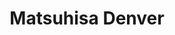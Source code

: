 ---
layout: place
title: Matsuhisa Denver
permalink: /colorado/denver/matsuhisa-denver.html
stateAbbr: CO
stateName: Colorado
cityName: Denver
seo:
  type: restaurant
  links: https://www.matsuhisarestaurants.com/home/denver
place_id: ChIJq6r-G5p-bIcRvEcBmWPjIoo
photos:
  - name: >-
      places/ChIJq6r-G5p-bIcRvEcBmWPjIoo/photos/AeeoHcJZji8XB1wdLqfEYwHSwbMHze3FgrZINjQx7Y78TfNKc0-OBT4lItK7fmkDVDx1mtVgjc6JVGaifmGirYWd4k2jCzyR-hZ-BbqktRJ-nw1GZczjhRj2-yN4v87n3mAlIWe-GC1493ozEz3JdfWZGuT0YBDDnb73yfWReOTADndxiBxiznEUambaYYLuFMjoQem8dXkMOEawFx5P5KCCsGjcmXc9QwRHj0V4ALfsZEwIJZkFPwjzU7wSUspFwUbbOO85QiE1aeTL24mr-EpkM6V-u3cS-FvTl1HiCD1D7haC0w
    widthPx: 1706
    heightPx: 962
    authorAttributions:
      - displayName: Matsuhisa Denver
        uri: https://maps.google.com/maps/contrib/116107856939671874089
        photoUri: >-
          https://lh3.googleusercontent.com/a-/ALV-UjXtPHEuKAEdyhpiUarSUPp56KqcpR9t7al6BKj5Rq8-f9ifZH1Q=s100-p-k-no-mo
    flagContentUri: >-
      https://www.google.com/local/imagery/report/?cb_client=maps_api_places.places_api&image_key=!1e10!2sAF1QipOnOymJcnFzlWZi4oizntKb7B9XAuLJJIbgq_19&hl=en-US
    googleMapsUri: >-
      https://www.google.com/maps/place//data=!3m4!1e2!3m2!1sAF1QipOnOymJcnFzlWZi4oizntKb7B9XAuLJJIbgq_19!2e10!4m2!3m1!1s0x876c7e9a1bfeaaab:0x8a22e363990147bc
  - name: >-
      places/ChIJq6r-G5p-bIcRvEcBmWPjIoo/photos/AeeoHcKvMV8ED0B5djMSbZ_2mWV1sE7MYrHd2J9LkuZm06z4p7HMVlYWa8gEOWyLJZNDRsbmSRTqyDH9Lfejqvi3FDjwH3kPXgZelm_fR1wRlzDNaByNXd2lMkFPHB6KJ4fS6ozRhG_88g4n9zLKFMHDA8DyWANUYs2tDi0C5JWqOp_U9TsB3_v5sJVN0oQa3s5PhHNw3YZpeOf6ZekNJuHuWBb8vZ-ybXF42yCxa0XwpzCE_k8wCnOH-sVFQEx9-q8AMJItzJ7aK7kUP_6x3AhEM5295sxEB2JBLypvf_Q0QcWUVA
    widthPx: 960
    heightPx: 960
    authorAttributions:
      - displayName: Matsuhisa Denver
        uri: https://maps.google.com/maps/contrib/116107856939671874089
        photoUri: >-
          https://lh3.googleusercontent.com/a-/ALV-UjXtPHEuKAEdyhpiUarSUPp56KqcpR9t7al6BKj5Rq8-f9ifZH1Q=s100-p-k-no-mo
    flagContentUri: >-
      https://www.google.com/local/imagery/report/?cb_client=maps_api_places.places_api&image_key=!1e10!2sAF1QipNdcpinKvtzaKw_QjbpbyT6uplBZ82SAOXttHFO&hl=en-US
    googleMapsUri: >-
      https://www.google.com/maps/place//data=!3m4!1e2!3m2!1sAF1QipNdcpinKvtzaKw_QjbpbyT6uplBZ82SAOXttHFO!2e10!4m2!3m1!1s0x876c7e9a1bfeaaab:0x8a22e363990147bc
  - name: >-
      places/ChIJq6r-G5p-bIcRvEcBmWPjIoo/photos/AeeoHcKj1EIXAevTZnxyPMLX9iVXdcA03eAl_zGtJCiTB_fOxkaSrqpQqcSFfLIXXkEWUPZQ1CDzhkQOvF81ic6XDXSpPW2GTXNvUp9_qAN96prcm2RPgHCSza0GULhq5U_MjWjn225WNGkVfXYf-bru-SsjkH-_6c9AQn4zWN_717OHBUKWeF7Z18-DM2p3HiSo0nW7Px3o8-NAJctfUIww9ORb5FgrONw_Z6QmRbBAjY15g9nBduaTxkXgqGUEdtWqP32Vf5Czq1XyJ1ZJgr543zVPlXGgyBZt3EEMMIoXBokMaQ
    widthPx: 877
    heightPx: 661
    authorAttributions:
      - displayName: Matsuhisa Denver
        uri: https://maps.google.com/maps/contrib/116107856939671874089
        photoUri: >-
          https://lh3.googleusercontent.com/a-/ALV-UjXtPHEuKAEdyhpiUarSUPp56KqcpR9t7al6BKj5Rq8-f9ifZH1Q=s100-p-k-no-mo
    flagContentUri: >-
      https://www.google.com/local/imagery/report/?cb_client=maps_api_places.places_api&image_key=!1e10!2sAF1QipMiojeBnJXKEkTzxMuzI5zIkuFLSBqhiNT1DzyP&hl=en-US
    googleMapsUri: >-
      https://www.google.com/maps/place//data=!3m4!1e2!3m2!1sAF1QipMiojeBnJXKEkTzxMuzI5zIkuFLSBqhiNT1DzyP!2e10!4m2!3m1!1s0x876c7e9a1bfeaaab:0x8a22e363990147bc
  - name: >-
      places/ChIJq6r-G5p-bIcRvEcBmWPjIoo/photos/AeeoHcI6MRJSXFQGdznUaDegUlENfQG8eEReorAKESM-9PNrgK7S50PGd3cY1iOb50SVUtObE31Pcd5uK-E9_Gi4Ub-knnxgKucPeMenNS28CZsrSPnF2YxvLtYu0qlHBO1njVEKNHJ7k010zExj5ig7mVYWP_RbK8zeHLI3ftOP4wOfov4aajXxkjqxTWNkJ-__IKp51CfMfT_1abwqwF09BQ1HhcetvozFd-0S5Qnxa9nZm49WjvKEn4MfFINwzPEbKYjez2E0QagH4o1qSKNtrGhY9WX0m_MFHSv4GnV1J3KYAwBofBUqaSjykkhFz0rOwaoT-yKY6hiTzLhlNVqc2VNee65UVTiKQ15-uRlD3XH_vLZByLCZyzWJbJTFRmoL7KIl2-MWlMpJAlnYG5BEnyWU1k63JIVqUJreuX012yFliUf2
    widthPx: 4032
    heightPx: 3024
    authorAttributions:
      - displayName: N Y (Mango Sun)
        uri: https://maps.google.com/maps/contrib/102927426432312217905
        photoUri: >-
          https://lh3.googleusercontent.com/a-/ALV-UjXMoqMRXnWXQhfOKcxiErDLnMdS6E6ZF9iiYweDxo6hx1Ni327Q8A=s100-p-k-no-mo
    flagContentUri: >-
      https://www.google.com/local/imagery/report/?cb_client=maps_api_places.places_api&image_key=!1e10!2sCIHM0ogKEICAgMDAyduq7AE&hl=en-US
    googleMapsUri: >-
      https://www.google.com/maps/place//data=!3m4!1e2!3m2!1sCIHM0ogKEICAgMDAyduq7AE!2e10!4m2!3m1!1s0x876c7e9a1bfeaaab:0x8a22e363990147bc
  - name: >-
      places/ChIJq6r-G5p-bIcRvEcBmWPjIoo/photos/AeeoHcIVso3b1elY80vYJek-5ZWSYmi02n4Yl4-DON3wU_0BMarcIIQLwhwEoTgmJYJrt6Dy37YSLl3qkIn1QcJ_eN2ZaK9JXVKSdhapL9mNgQZaNBDw6JqArR9b2xeRLsb1CX5NyFBIQqIJ5wbEL6ebnnWNBlKrpKPngQTOUSv4wKqQkW1qD50Zwwyt7LgKQJbOiFj50mIAFj6Mjurh0Zq4tyQooNi9Yr4zFNGcod_2-PjNJ42QaRCDt5B4wSjFiKMWqJx-_xkol2BqdU5Nx0o0AIvSFKQF42NKhnn-_GV3sNA1_xvSi8OOzomD-OK450PPRjyQ22uLUhq97LjQaCW6W_DCjWXGu6TGTxBbxFNAssUmQxN6V6wMUfnxuYEQBmZxgj0caLEvn3qSA0W1Q8WZEWnJnHlfCHmrKw0Ho8U-asUD7g
    widthPx: 3024
    heightPx: 4032
    authorAttributions:
      - displayName: Zach Stephenson
        uri: https://maps.google.com/maps/contrib/109863850722067780626
        photoUri: >-
          https://lh3.googleusercontent.com/a/ACg8ocLvn0t0vj2AmGNgtUONBJD6jfPMDwoch3wwG7V1YKElBRv5gg=s100-p-k-no-mo
    flagContentUri: >-
      https://www.google.com/local/imagery/report/?cb_client=maps_api_places.places_api&image_key=!1e10!2sCIHM0ogKEICAgIDbx87yGQ&hl=en-US
    googleMapsUri: >-
      https://www.google.com/maps/place//data=!3m4!1e2!3m2!1sCIHM0ogKEICAgIDbx87yGQ!2e10!4m2!3m1!1s0x876c7e9a1bfeaaab:0x8a22e363990147bc
  - name: >-
      places/ChIJq6r-G5p-bIcRvEcBmWPjIoo/photos/AeeoHcJYTMVyFn06uN7uW1Sv7mFj7bLBbrBFU9tps28NvopP-ahrlAhRZc7M_z7xQSSLMfq-QYWjgBd_kJxLfkZ0pz9SnHWaJaUTRMXE1EJLqi1r2TOagrU4WWliLC8lLeRdf5bNNgrH8Z8AZ4jil0hZENjQWNcxU-klvzxRv-lBXwVQSNM2aXuZCPgoctbGULSxir4H_TytEdqRwlOqV0kKhh2u85cYD98AHVFVWbkDuGJgUmozQFti9Rvrfy_6AEnwG8X-LUHfoa2bCvD7nZjFT6mO5NoFX4H6LywSijYu_18z5SLel9W_XkxuzzBEn8hDmA79cD3pGu7Ywv5vPQhBbtCDQ3gId-AwenBGJ6j8XSxZfdtGEI9Ht1Yh_1LHprUpBeaNZWVTlIgFdcKlQNi8fpeGEMhKd0Ui3ktYHIWnQea7rv60
    widthPx: 4032
    heightPx: 2268
    authorAttributions:
      - displayName: Andrew Schneider
        uri: https://maps.google.com/maps/contrib/104372336283933877175
        photoUri: >-
          https://lh3.googleusercontent.com/a-/ALV-UjUb4SlFsxwgH7XjwqV2jtKF15t9To9cYnWXrE_gebD9hVHZ8fRscA=s100-p-k-no-mo
    flagContentUri: >-
      https://www.google.com/local/imagery/report/?cb_client=maps_api_places.places_api&image_key=!1e10!2sCIHM0ogKEICAgIDbkpD-rgE&hl=en-US
    googleMapsUri: >-
      https://www.google.com/maps/place//data=!3m4!1e2!3m2!1sCIHM0ogKEICAgIDbkpD-rgE!2e10!4m2!3m1!1s0x876c7e9a1bfeaaab:0x8a22e363990147bc
  - name: >-
      places/ChIJq6r-G5p-bIcRvEcBmWPjIoo/photos/AeeoHcK33D2No7wSMYR3uUyL9_vBHWtXwMBzxZpuNl4I8MzfmP4RFJaef2vBe7CFlesvotaBeTmJXgcwom0LLiPVpN30AokSOmDtUSJFPMz8MylvqE1IN5a57m9d8_I6T221KzY38X7LLuUVUkeyPPa8Pgr0o4BnOZ0JEFkCvzBKZsT4XoTpd4m_1UcBqSO87KzpcvS-0T2JdEgaTZM50JzxaLnmfdq1-wR1-3irVcKlotwZ9NXZ4KCvjDWxo7JH9mcwUD0N1FtcwBWR4CDGLlPzn1PIls0jhbf-gFV4BKwkQehca-4-qODQhJzp-dzTjdmfB7aHM--Bpu-lZnkJWjABSMHhpINqF6OrDd_lTcdAodrSPUqfIOofc6Y73TAlMQXGOJUcNbtsXsE5k3VHwvZJLmbEe3pE3QACLMb6xPsZqNVjmQ
    widthPx: 2319
    heightPx: 2793
    authorAttributions:
      - displayName: Jesse Granger
        uri: https://maps.google.com/maps/contrib/101218830427498814433
        photoUri: >-
          https://lh3.googleusercontent.com/a/ACg8ocLg0Mml00vlPlSAek1GQLFLvv1BQB-475TV7-C4WRiy3pjAQ-vx=s100-p-k-no-mo
    flagContentUri: >-
      https://www.google.com/local/imagery/report/?cb_client=maps_api_places.places_api&image_key=!1e10!2sCIHM0ogKEICAgIDr_8moRA&hl=en-US
    googleMapsUri: >-
      https://www.google.com/maps/place//data=!3m4!1e2!3m2!1sCIHM0ogKEICAgIDr_8moRA!2e10!4m2!3m1!1s0x876c7e9a1bfeaaab:0x8a22e363990147bc
  - name: >-
      places/ChIJq6r-G5p-bIcRvEcBmWPjIoo/photos/AeeoHcKPU9KE4mwsQ2DD2Z5--rEb0HBZeBm0r7zuMK7OAvnW2N90yBXnpZ8t7KMZ8BmA-b2qfZv0bnEBJyDbHOSv3q8wr-xqaYOvirJpazLsQAbGxmJgeGDIe-COEdivZHBcYS1x4Nkn9sBv3KJhP9EMUBbL0nES9XEpVaaL_7SD9IkgR5Kkb6bwPgSxlEVEhI_Fkw7i1a4vM570Shqty9JlQdW1Lop7EzaLr14XJ1kzyomSbL7Z2BhcXMXE7OoMNFl5f5uvpyhSsaoWCAJDuYMn2G67jBt6aHUCejyv90sOrHG1wMAVLFC9MQpugoKO9jX8kI6JBbGWVimUClwkYaqkOfcrT4EhzOmYNqiNMIcgnZgyd_IfbUzwcBtSMpypG9jGCmOy6MR7OCdSmhMMa0EIydUi_OJNqvZavAeswqGJ7aVt7wrr
    widthPx: 4032
    heightPx: 3024
    authorAttributions:
      - displayName: N Y (Mango Sun)
        uri: https://maps.google.com/maps/contrib/102927426432312217905
        photoUri: >-
          https://lh3.googleusercontent.com/a-/ALV-UjXMoqMRXnWXQhfOKcxiErDLnMdS6E6ZF9iiYweDxo6hx1Ni327Q8A=s100-p-k-no-mo
    flagContentUri: >-
      https://www.google.com/local/imagery/report/?cb_client=maps_api_places.places_api&image_key=!1e10!2sCIHM0ogKEICAgMDAyduqzAE&hl=en-US
    googleMapsUri: >-
      https://www.google.com/maps/place//data=!3m4!1e2!3m2!1sCIHM0ogKEICAgMDAyduqzAE!2e10!4m2!3m1!1s0x876c7e9a1bfeaaab:0x8a22e363990147bc
  - name: >-
      places/ChIJq6r-G5p-bIcRvEcBmWPjIoo/photos/AeeoHcLD1aWDDO3VCeAJx1--RTFyt0Jame_FAqZlB-VI6oDYADNcEG-biJBMLxno8uTaLcBsMGz5yp9-y7ezrtLq73XrQvMl0H1EFXhwf3JKvmhzLJ7v4bo1K3YQA-QO--LoQi1g6WfKvnENqTV7S91BfwFL2qVgrUfOxd7zYplIbk2MovMmz8Bq4nQtZYMNUFgmsbpG5uylVybL5p8VCmz6EZtrVHxmG9AVVfkTqaPuhfAH0p-WgB6cytEQicOK3eBwn98SK3-d4NcUCLNxaa2ifRM9SnJ1_xdSzfyu5yuTnjM0IQ
    widthPx: 2000
    heightPx: 2000
    authorAttributions:
      - displayName: Matsuhisa Denver
        uri: https://maps.google.com/maps/contrib/116107856939671874089
        photoUri: >-
          https://lh3.googleusercontent.com/a-/ALV-UjXtPHEuKAEdyhpiUarSUPp56KqcpR9t7al6BKj5Rq8-f9ifZH1Q=s100-p-k-no-mo
    flagContentUri: >-
      https://www.google.com/local/imagery/report/?cb_client=maps_api_places.places_api&image_key=!1e10!2sAF1QipNiQ1ZytX_E3PNcjWG0sjiGQzjhLHmCqi5cRV0h&hl=en-US
    googleMapsUri: >-
      https://www.google.com/maps/place//data=!3m4!1e2!3m2!1sAF1QipNiQ1ZytX_E3PNcjWG0sjiGQzjhLHmCqi5cRV0h!2e10!4m2!3m1!1s0x876c7e9a1bfeaaab:0x8a22e363990147bc
  - name: >-
      places/ChIJq6r-G5p-bIcRvEcBmWPjIoo/photos/AeeoHcJy3L_3jfzJF0ks4dnu5Zg0_LkIuhp1f6P4fr3_nQ66UFZVVW8-v6gobc9jQ83RScmqbrm9qs8hNb2wsXsdBuGhBgg0E2l_Lde9OEsp5-HfMCZYvNjkjAlrm817gBFwUmxjMjWyJr8ZltCwe3pcPG9K4DHhloASfkqI1kwEaXqpAkv6hWGw3u5zvHP4vywLs4b8aJghDOcJ8UemqNKIx67Ucu-si8tw_tfCqRa9uNKKBG7hR0XFec3XpLYB8ERcgQCZ5IAKv9Bd3RMNKp_A-Eti9HQQKTDu98ld0B7JaRr1FAS22_sB99gIBx7Giow5p69up7weytGmNtwKD_Igcxl4pXWYcdhyUVPKMp4f2TTWZMqC4rxkd0rkciZJZYgxIsRr8XA3HPFWCwqYuXn-toac2CGyg6VCu8k8svG9gyd70EKk
    widthPx: 4032
    heightPx: 2268
    authorAttributions:
      - displayName: Andrew Schneider
        uri: https://maps.google.com/maps/contrib/104372336283933877175
        photoUri: >-
          https://lh3.googleusercontent.com/a-/ALV-UjUb4SlFsxwgH7XjwqV2jtKF15t9To9cYnWXrE_gebD9hVHZ8fRscA=s100-p-k-no-mo
    flagContentUri: >-
      https://www.google.com/local/imagery/report/?cb_client=maps_api_places.places_api&image_key=!1e10!2sCIHM0ogKEICAgIDbktC27gE&hl=en-US
    googleMapsUri: >-
      https://www.google.com/maps/place//data=!3m4!1e2!3m2!1sCIHM0ogKEICAgIDbktC27gE!2e10!4m2!3m1!1s0x876c7e9a1bfeaaab:0x8a22e363990147bc
address: 98 Steele St, Denver, CO 80206, USA
street: 98 Steele St
city: Denver
state: CO
zip: '80206'
country: USA
neighborhood: Cherry Creek
latitude: '39.717602'
longitude: '-104.949606'
accessibility_options:
  wheelchairAccessibleParking: true
  wheelchairAccessibleEntrance: true
  wheelchairAccessibleRestroom: true
  wheelchairAccessibleSeating: true
business_status: OPERATIONAL
name: Matsuhisa Denver
google_maps_links:
  directionsUri: >-
    https://www.google.com/maps/dir//''/data=!4m7!4m6!1m1!4e2!1m2!1m1!1s0x876c7e9a1bfeaaab:0x8a22e363990147bc!3e0
  placeUri: https://maps.google.com/?cid=9953768143350482876
  writeAReviewUri: >-
    https://www.google.com/maps/place//data=!4m3!3m2!1s0x876c7e9a1bfeaaab:0x8a22e363990147bc!12e1
  reviewsUri: >-
    https://www.google.com/maps/place//data=!4m4!3m3!1s0x876c7e9a1bfeaaab:0x8a22e363990147bc!9m1!1b1
  photosUri: >-
    https://www.google.com/maps/place//data=!4m3!3m2!1s0x876c7e9a1bfeaaab:0x8a22e363990147bc!10e5
primary_type: Sushi Restaurant
opening_hours:
  openNow: false
  periods:
    - open:
        day: 0
        hour: 17
        minute: 0
      close:
        day: 0
        hour: 21
        minute: 0
    - open:
        day: 1
        hour: 17
        minute: 0
      close:
        day: 1
        hour: 21
        minute: 0
    - open:
        day: 2
        hour: 17
        minute: 0
      close:
        day: 2
        hour: 21
        minute: 0
    - open:
        day: 3
        hour: 17
        minute: 0
      close:
        day: 3
        hour: 21
        minute: 0
    - open:
        day: 4
        hour: 17
        minute: 0
      close:
        day: 4
        hour: 21
        minute: 0
    - open:
        day: 5
        hour: 17
        minute: 0
      close:
        day: 5
        hour: 21
        minute: 30
    - open:
        day: 6
        hour: 17
        minute: 0
      close:
        day: 6
        hour: 21
        minute: 30
  weekdayDescriptions:
    - 'Monday: 5:00 – 9:00 PM'
    - 'Tuesday: 5:00 – 9:00 PM'
    - 'Wednesday: 5:00 – 9:00 PM'
    - 'Thursday: 5:00 – 9:00 PM'
    - 'Friday: 5:00 – 9:30 PM'
    - 'Saturday: 5:00 – 9:30 PM'
    - 'Sunday: 5:00 – 9:00 PM'
  nextOpenTime: '2025-05-03T23:00:00Z'
secondary_opening_hours:
  regular:
    weekdayDescriptions: null
    type: null
  current:
    weekdayDescriptions: null
    type: null
phone: (303) 329-6628
price_level: PRICE_LEVEL_VERY_EXPENSIVE
price_range: $100 &ndash; & up
rating: '4.6'
rating_count: 1126
website: https://www.matsuhisarestaurants.com/home/denver
description: >-
  Experience Matsuhisa Denver$$$Matsuhisa Denver in Denver, CO, stands out as a
  premier Japanese eatery renowned for its fresh sushi and innovative small
  plates that capture the essence of authentic flavors. This spot delights
  visitors with a menu featuring expertly prepared seafood dishes, sake
  selections, and creative cocktails, all set in an understated yet elegant
  atmosphere that enhances the dining experience. Accessibility is a key
  highlight, with features like wheelchair-accessible entrances and seating
  making it welcoming for all guests seeking top-rated sushi options nearby.
  Evening hours from 5 PM offer a perfect setting for those exploring sushi
  restaurants in the area, where the focus on high-quality ingredients ensures
  every bite is memorable. Whether you're in the mood for classic rolls or
  unique specials, this Denver gem provides an inviting space for enjoying
  Japanese cuisine close to home.
generative_summary: >-
  Experience Matsuhisa Denver$$$Matsuhisa Denver in Denver, CO, stands out as a
  premier Japanese eatery renowned for its fresh sushi and innovative small
  plates that capture the essence of authentic flavors. This spot delights
  visitors with a menu featuring expertly prepared seafood dishes, sake
  selections, and creative cocktails, all set in an understated yet elegant
  atmosphere that enhances the dining experience. Accessibility is a key
  highlight, with features like wheelchair-accessible entrances and seating
  making it welcoming for all guests seeking top-rated sushi options nearby.
  Evening hours from 5 PM offer a perfect setting for those exploring sushi
  restaurants in the area, where the focus on high-quality ingredients ensures
  every bite is memorable. Whether you're in the mood for classic rolls or
  unique specials, this Denver gem provides an inviting space for enjoying
  Japanese cuisine close to home.
generative_disclosure: Summarized by AI using the Grok-3-Mini model.
reviews:
  - name: >-
      places/ChIJq6r-G5p-bIcRvEcBmWPjIoo/reviews/ChZDSUhNMG9nS0VJQ0FnTURvZ3ByZ1pnEAE
    relativePublishTimeDescription: a week ago
    rating: 5
    text:
      text: >-
        We were originally heading to Matsuhisa in Vail. When that didn't pan
        out, we decided to head to Matsuhisa in Denver. Very glad we did. From
        the moment we walked in, we were greeted very friendly, and lead to our
        table. We started off with their light and palate enriching mixed
        greens, with their own Matsuhisa dressing. We also added the cucumber
        sunomono, which again, was perfect, and exactly what we were looking for
        to start the meal. Then a series of Daily Special appetizers came; the
        lobster ceviche, the tri-color cauliflower with jalapeno and serrano
        sauce, and the spicy tuna with crispy rice. I could eat just the
        appetizers for dinner! All the items were just as scrumptious as you see
        in the attached pictures! If I only had a larger stomach to eat each of
        them twice! For the main course, we did order the Sushi Combo; wanting
        to try a little of everything. They did  not disappoint! The sushi is
        among the freshest I've ever had, and it just equates the deliciousness
        to the start of the meal. We finished off with their Miso-Butterscotch
        Shaved Ice. I have to admit, I hesitated on the pairing of the sauce,
        and was glad I got passed that original thought, and had it! It was the
        perfect ending to the meal. It was light, sweet, but not too sweet - as
        it was balanced by the miso, and just perfect. Rianna, our server, was
        perfect in timing, every time, every plate. Not too early, not too late.
        Every step of the course was meticulously timed, and it showed. I
        absolutely enjoyed my experience at Matsuhisa in Denver, and glad that I
        didn't have to trek to Vail to get the same!Thank you, Matsuhisa Denver,
        for a fantastic experience! I'd definitely recommend to anyone seeking
        sushi for the day. Try it out! You never know! Happy eating!
      languageCode: en
    originalText:
      text: >-
        We were originally heading to Matsuhisa in Vail. When that didn't pan
        out, we decided to head to Matsuhisa in Denver. Very glad we did. From
        the moment we walked in, we were greeted very friendly, and lead to our
        table. We started off with their light and palate enriching mixed
        greens, with their own Matsuhisa dressing. We also added the cucumber
        sunomono, which again, was perfect, and exactly what we were looking for
        to start the meal. Then a series of Daily Special appetizers came; the
        lobster ceviche, the tri-color cauliflower with jalapeno and serrano
        sauce, and the spicy tuna with crispy rice. I could eat just the
        appetizers for dinner! All the items were just as scrumptious as you see
        in the attached pictures! If I only had a larger stomach to eat each of
        them twice! For the main course, we did order the Sushi Combo; wanting
        to try a little of everything. They did  not disappoint! The sushi is
        among the freshest I've ever had, and it just equates the deliciousness
        to the start of the meal. We finished off with their Miso-Butterscotch
        Shaved Ice. I have to admit, I hesitated on the pairing of the sauce,
        and was glad I got passed that original thought, and had it! It was the
        perfect ending to the meal. It was light, sweet, but not too sweet - as
        it was balanced by the miso, and just perfect. Rianna, our server, was
        perfect in timing, every time, every plate. Not too early, not too late.
        Every step of the course was meticulously timed, and it showed. I
        absolutely enjoyed my experience at Matsuhisa in Denver, and glad that I
        didn't have to trek to Vail to get the same!Thank you, Matsuhisa Denver,
        for a fantastic experience! I'd definitely recommend to anyone seeking
        sushi for the day. Try it out! You never know! Happy eating!
      languageCode: en
    authorAttribution:
      displayName: Shayao McF
      uri: https://www.google.com/maps/contrib/106303602425536233941/reviews
      photoUri: >-
        https://lh3.googleusercontent.com/a/ACg8ocJoX9l5LsJIR8Y1K0WsGMa0-ZLDSDgpPzlaV8MCalCQttO2fQ=s128-c0x00000000-cc-rp-mo-ba4
    publishTime: '2025-04-23T02:25:53.328797Z'
    flagContentUri: >-
      https://www.google.com/local/review/rap/report?postId=ChZDSUhNMG9nS0VJQ0FnTURvZ3ByZ1pnEAE&d=17924085&t=1
    googleMapsUri: >-
      https://www.google.com/maps/reviews/data=!4m6!14m5!1m4!2m3!1sChZDSUhNMG9nS0VJQ0FnTURvZ3ByZ1pnEAE!2m1!1s0x876c7e9a1bfeaaab:0x8a22e363990147bc
  - name: >-
      places/ChIJq6r-G5p-bIcRvEcBmWPjIoo/reviews/ChdDSUhNMG9nS0VJQ0FnTUNJMl9DaHBBRRAB
    relativePublishTimeDescription: 4 weeks ago
    rating: 5
    text:
      text: >-
        This place was insane!! Easily one of the best meals I’ve had in Denver.
        Yes, it’s definitely on the pricey side, but in my opinion, it’s worth
        every penny. The ingredients were incredibly fresh and high quality, the
        flavors were complex yet beautifully balanced, and the service was
        flawless from start to finish. The restaurant itself is also beautifully
        designed, giving high-end and sultry.


        I’d go all the time if my wallet could keep up!
      languageCode: en
    originalText:
      text: >-
        This place was insane!! Easily one of the best meals I’ve had in Denver.
        Yes, it’s definitely on the pricey side, but in my opinion, it’s worth
        every penny. The ingredients were incredibly fresh and high quality, the
        flavors were complex yet beautifully balanced, and the service was
        flawless from start to finish. The restaurant itself is also beautifully
        designed, giving high-end and sultry.


        I’d go all the time if my wallet could keep up!
      languageCode: en
    authorAttribution:
      displayName: Tiffany Chang
      uri: https://www.google.com/maps/contrib/103098632295365205502/reviews
      photoUri: >-
        https://lh3.googleusercontent.com/a-/ALV-UjU3vOM_nLdr39We2OunKpAZ_gK3x_mFPz56h4ko6oog2LYKcv2xZg=s128-c0x00000000-cc-rp-mo-ba4
    publishTime: '2025-04-04T21:47:37.272469Z'
    flagContentUri: >-
      https://www.google.com/local/review/rap/report?postId=ChdDSUhNMG9nS0VJQ0FnTUNJMl9DaHBBRRAB&d=17924085&t=1
    googleMapsUri: >-
      https://www.google.com/maps/reviews/data=!4m6!14m5!1m4!2m3!1sChdDSUhNMG9nS0VJQ0FnTUNJMl9DaHBBRRAB!2m1!1s0x876c7e9a1bfeaaab:0x8a22e363990147bc
  - name: >-
      places/ChIJq6r-G5p-bIcRvEcBmWPjIoo/reviews/ChZDSUhNMG9nS0VJQ0FnTUR3b0xpUWF3EAE
    relativePublishTimeDescription: a month ago
    rating: 5
    text:
      text: >-
        We came in for the Omakase experience and it did not disappoint!
        Everything was sublime. Our sushi chef Matsuh was amazing and our server
        Jessica was absolutely incredible. Highly recommend this to anyone
        looking for the best sushi experience Denver has to offer.
      languageCode: en
    originalText:
      text: >-
        We came in for the Omakase experience and it did not disappoint!
        Everything was sublime. Our sushi chef Matsuh was amazing and our server
        Jessica was absolutely incredible. Highly recommend this to anyone
        looking for the best sushi experience Denver has to offer.
      languageCode: en
    authorAttribution:
      displayName: Maximillian Alvarez
      uri: https://www.google.com/maps/contrib/113338501458477259728/reviews
      photoUri: >-
        https://lh3.googleusercontent.com/a/ACg8ocLJCkSIrbfJ5EBxxL4veQ0EqcVig-AUML0EhU1gqL1yf3eDVA=s128-c0x00000000-cc-rp-mo-ba2
    publishTime: '2025-03-22T15:18:34.069120Z'
    flagContentUri: >-
      https://www.google.com/local/review/rap/report?postId=ChZDSUhNMG9nS0VJQ0FnTUR3b0xpUWF3EAE&d=17924085&t=1
    googleMapsUri: >-
      https://www.google.com/maps/reviews/data=!4m6!14m5!1m4!2m3!1sChZDSUhNMG9nS0VJQ0FnTUR3b0xpUWF3EAE!2m1!1s0x876c7e9a1bfeaaab:0x8a22e363990147bc
  - name: >-
      places/ChIJq6r-G5p-bIcRvEcBmWPjIoo/reviews/ChZDSUhNMG9nS0VJQ0FnTUNBcE4yX2JREAE
    relativePublishTimeDescription: 3 months ago
    rating: 4
    text:
      text: >-
        Probably the fanciest sushi 🍣 place at Denver. Front desk didnt work
        perfectly, I we celebrated a birthday, and let them know. Needed to
        remind again. And a compliment we got an extremely staled macaroon,
        instead to put the candle on our dessert as I asked.  But overall great
        experience, and wonderful wine list
      languageCode: en
    originalText:
      text: >-
        Probably the fanciest sushi 🍣 place at Denver. Front desk didnt work
        perfectly, I we celebrated a birthday, and let them know. Needed to
        remind again. And a compliment we got an extremely staled macaroon,
        instead to put the candle on our dessert as I asked.  But overall great
        experience, and wonderful wine list
      languageCode: en
    authorAttribution:
      displayName: DIMA KING
      uri: https://www.google.com/maps/contrib/105068824723049727526/reviews
      photoUri: >-
        https://lh3.googleusercontent.com/a-/ALV-UjV6VGsei5dwSPEATGzy0bPbU4tkOY7zW_i13DDGkwbKbSU3Wmg=s128-c0x00000000-cc-rp-mo-ba4
    publishTime: '2025-01-29T17:34:33.588648Z'
    flagContentUri: >-
      https://www.google.com/local/review/rap/report?postId=ChZDSUhNMG9nS0VJQ0FnTUNBcE4yX2JREAE&d=17924085&t=1
    googleMapsUri: >-
      https://www.google.com/maps/reviews/data=!4m6!14m5!1m4!2m3!1sChZDSUhNMG9nS0VJQ0FnTUNBcE4yX2JREAE!2m1!1s0x876c7e9a1bfeaaab:0x8a22e363990147bc
  - name: >-
      places/ChIJq6r-G5p-bIcRvEcBmWPjIoo/reviews/ChdDSUhNMG9nS0VJQ0FnTUNJOV82QjFBRRAB
    relativePublishTimeDescription: 4 weeks ago
    rating: 3
    text:
      text: >-
        Been here twice. The first time was amazing, so I booked this restaurant
        again for my birthday. However the second time was disappointing.

        The hot dishes came out fast enough but between the hot dishes and our
        large sushi order it was a wait of 40+ minutes.

        This is a bit awkward to say but you know how sometimes someone talks to
        you and accidentally lands a spittle on your face? It happened with our
        sever so for the rest of the night I was anxious that some spit would
        get on my food when they introduce the food.

        What really made me realize I’m not coming back was the dessert. I got
        the cherry blossom green tea tiramisu. The tiramisu came with two
        macarons- a matcha and a chocolate one. The chocolate one came with a
        hole on it (?) so i didn’t fully include it in the photo. The macarons
        were super dry and flavorless (both flavors tasted the same)- they were
        worse than grocery store macarons. In fact they taste like grocery store
        macarons that have been out too long and expired. Husband took a bite
        and was also surprised at how dry and flavorless they are - you cannot
        distinguish any “chocolate” or “matcha” flavor.

        The rest of the tiramisu was good.

        Both times we spent around $400. At this price range I think it’s
        reasonable to expect some level of care such as not getting old dry
        macarons (one of which came with a hole in the center) . As the
        finishing dish of the night that’s all we can remember and therefore
        will be seeking another restaurant for future celebrations.
      languageCode: en
    originalText:
      text: >-
        Been here twice. The first time was amazing, so I booked this restaurant
        again for my birthday. However the second time was disappointing.

        The hot dishes came out fast enough but between the hot dishes and our
        large sushi order it was a wait of 40+ minutes.

        This is a bit awkward to say but you know how sometimes someone talks to
        you and accidentally lands a spittle on your face? It happened with our
        sever so for the rest of the night I was anxious that some spit would
        get on my food when they introduce the food.

        What really made me realize I’m not coming back was the dessert. I got
        the cherry blossom green tea tiramisu. The tiramisu came with two
        macarons- a matcha and a chocolate one. The chocolate one came with a
        hole on it (?) so i didn’t fully include it in the photo. The macarons
        were super dry and flavorless (both flavors tasted the same)- they were
        worse than grocery store macarons. In fact they taste like grocery store
        macarons that have been out too long and expired. Husband took a bite
        and was also surprised at how dry and flavorless they are - you cannot
        distinguish any “chocolate” or “matcha” flavor.

        The rest of the tiramisu was good.

        Both times we spent around $400. At this price range I think it’s
        reasonable to expect some level of care such as not getting old dry
        macarons (one of which came with a hole in the center) . As the
        finishing dish of the night that’s all we can remember and therefore
        will be seeking another restaurant for future celebrations.
      languageCode: en
    authorAttribution:
      displayName: Ellie Liu
      uri: https://www.google.com/maps/contrib/113476706416290832413/reviews
      photoUri: >-
        https://lh3.googleusercontent.com/a/ACg8ocLeJfq77_RYZAteDXBLDssLutM1-P-Izi9KYkP5aRLele4_KA=s128-c0x00000000-cc-rp-mo
    publishTime: '2025-04-05T12:06:05.731070Z'
    flagContentUri: >-
      https://www.google.com/local/review/rap/report?postId=ChdDSUhNMG9nS0VJQ0FnTUNJOV82QjFBRRAB&d=17924085&t=1
    googleMapsUri: >-
      https://www.google.com/maps/reviews/data=!4m6!14m5!1m4!2m3!1sChdDSUhNMG9nS0VJQ0FnTUNJOV82QjFBRRAB!2m1!1s0x876c7e9a1bfeaaab:0x8a22e363990147bc
review_summary: >-
  Customer Feedback Highlights$$$Visitors to this sushi spot in Denver often
  rave about the fresh and flavorful dishes, with many highlighting the
  exceptional quality of seafood like black cod and rock shrimp tempura that
  make every meal feel special. While most experiences are praised for the
  attentive service and engaging omakase options that keep things exciting, a
  few notes suggest occasional waits during busy evenings, though the overall
  vibe remains enjoyable. Folks appreciate the extensive drink choices,
  including sake and creative cocktails, which add to the fun atmosphere without
  overwhelming the senses. Despite a couple of mentions about minor
  inconsistencies in desserts, the general consensus leans positive, making it a
  solid pick for anyone hunting for reliable sushi places nearby. If you're
  craving top-rated Japanese eats, this location delivers a satisfying
  experience that's worth checking out for its blend of taste and hospitality.
review_disclosure: Summarized by AI using the Grok-3-Mini model.
parking_options:
  freeParkingLot: false
  paidParkingLot: false
  valetParking: true
  paidGarageParking: true
payment_options:
  acceptsCreditCards: true
  acceptsDebitCards: true
  acceptsCashOnly: false
  acceptsNfc: true
allow_dogs: null
curbside_pickup: null
delivery: true
dine_in: true
good_for_children: false
good_for_groups: true
good_for_sports: false
live_music: false
menu_for_children: false
outdoor_seating: false
reservable: true
restroom: true
serves_beer: true
serves_breakfast: false
serves_brunch: false
serves_cocktails: true
serves_coffee: true
serves_dinner: true
serves_dessert: true
serves_lunch: true
serves_vegetarian_food: true
serves_wine: true
takeout: true
update_category: atmosphere
places_description: >-
  Acclaimed Japanese seafood & tasting menus by chef Nobu Matsuhisa prepared in
  understated surrounds.

---
